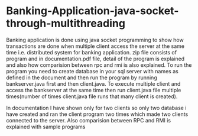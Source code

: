 # Banking-Application-java-socket-through-multithreading
Banking application is done using java socket programming to show how transactions are done when multiple client access the server at the same time i.e. distributed system for banking application.
zip file consists of program and in documentation.pdf file, detail of the program is explained and also how comparision between rpc and rmi is also explained.
To run the program you need to create database in your sql server with names as defined in the document and then run the program by running bankserver.java first and then client.java.
To execute multiple client and access the bankserver at the same time then run client.java file multiple times(number of times client.java file runs that many client is created).

In documentation I have shown only for two clients so only two database i have created and ran the client program two times which made two clients connected to the server.
Also comparision between RPC and RMI is explained with sample programs
